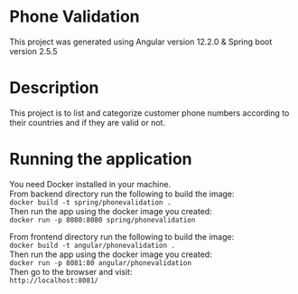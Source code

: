 # Phone Validation

This project was generated using Angular version 12.2.0 & Spring boot version 2.5.5

# Description

This project is to list and categorize customer phone numbers according to their countries and if they are valid or not.

# Running the application

You need Docker installed in your machine.\
From backend directory run the following to build the image:\
`docker build -t spring/phonevalidation .`\
Then run the app using the docker image you created:\
`docker run -p 8080:8080 spring/phonevalidation`

From frontend directory run the following to build the image:\
`docker build -t angular/phonevalidation .`\
Then run the app using the docker image you created:\
`docker run -p 8081:80 angular/phonevalidation`\
Then go to the browser and visit:\
`http://localhost:8081/`

